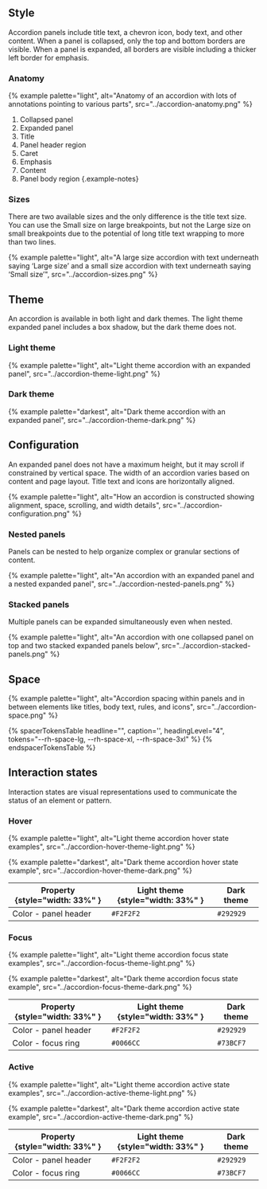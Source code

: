 ## Style 
Accordion panels include title text, a chevron icon, body text, and other content. When a panel is collapsed, only the top and bottom borders are visible. When a panel is expanded, all borders are visible including a thicker left border for emphasis.

### Anatomy 
{% example palette="light",
          alt="Anatomy of an accordion with lots of annotations pointing to various parts",
          src="../accordion-anatomy.png" %}

1) Collapsed panel
2) Expanded panel
3) Title
4) Panel header region
5) Caret
6) Emphasis
7) Content
8) Panel body region
   {.example-notes}

### Sizes 
There are two available sizes and the only difference is the title text size. You can use the Small size on large breakpoints, but not the Large size on small breakpoints due to the potential of long title text wrapping to more than two lines.

{% example palette="light",
          alt="A large size accordion with text underneath saying ‘Large size’ and a small size accordion with text underneath saying ‘Small size’",
          src="../accordion-sizes.png" %}


## Theme 
An accordion is available in both light and dark themes. The light theme expanded panel includes a box shadow, but the dark theme does not.
### Light theme 
{% example palette="light",
          alt="Light theme accordion with an expanded panel",
          src="../accordion-theme-light.png" %}

### Dark theme 
{% example palette="darkest",
          alt="Dark theme accordion with an expanded panel",
          src="../accordion-theme-dark.png" %}

## Configuration 
An expanded panel does not have a maximum height, but it may scroll if constrained by vertical space. The width of an accordion varies based on content and page layout. Title text and icons are horizontally aligned.

{% example palette="light",
          alt="How an accordion is constructed showing alignment, space, scrolling, and width details",
          src="../accordion-configuration.png" %}

### Nested panels 
Panels can be nested to help organize complex or granular sections of content.

{% example palette="light",
          alt="An accordion with an expanded panel and a nested expanded panel",
          src="../accordion-nested-panels.png" %}

### Stacked panels 
Multiple panels can be expanded simultaneously even when nested.

{% example palette="light",
          alt="An accordion with one collapsed panel on top and two stacked expanded panels below",
          src="../accordion-stacked-panels.png" %}

## Space 
{% example palette="light",
          alt="Accordion spacing within panels and in between elements like titles, body text, rules, and icons",
          src="../accordion-space.png" %}

{% spacerTokensTable 
  headline="",
  caption='',
  headingLevel="4",
  tokens="--rh-space-lg, --rh-space-xl, --rh-space-3xl" %}
{% endspacerTokensTable %}
  
## Interaction states 
Interaction states are visual representations used to communicate the status of an element or pattern.

### Hover 
{% example palette="light",
          alt="Light theme accordion hover state examples",
          src="../accordion-hover-theme-light.png" %}

{% example palette="darkest",
          alt="Dark theme accordion hover state example",
          src="../accordion-hover-theme-dark.png" %}

| Property {style="width: 33%" } | Light theme {style="width: 33%" } | Dark theme |
| ------------------------------ | --------------------------------- | ---------- |
| Color - panel header           | `#F2F2F2`                         | `#292929`  |

### Focus 
{% example palette="light",
          alt="Light theme accordion focus state examples",
          src="../accordion-focus-theme-light.png" %}

{% example palette="darkest",
          alt="Dark theme accordion focus state example",
          src="../accordion-focus-theme-dark.png" %}

| Property {style="width: 33%" } | Light theme {style="width: 33%" } | Dark theme |
| ------------------------------ | --------------------------------- | ---------- |
| Color - panel header           | `#F2F2F2`                         | `#292929`  |
| Color - focus ring             | `#0066CC`                         | `#73BCF7`  |


### Active 
{% example palette="light",
          alt="Light theme accordion active state examples",
          src="../accordion-active-theme-light.png" %}

{% example palette="darkest",
          alt="Dark theme accordion active state example",
          src="../accordion-active-theme-dark.png" %}

| Property {style="width: 33%" } | Light theme {style="width: 33%" } | Dark theme |
| ------------------------------ | --------------------------------- | ---------- |
| Color - panel header           | `#F2F2F2`                         | `#292929`  |
| Color - focus ring             | `#0066CC`                         | `#73BCF7`  |